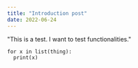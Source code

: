 ```yaml
---
title: "Introduction post"
date: 2022-06-24
---
```


"This is a test. I want to test functionalities."

```
for x in list(thing):
  print(x)
```
